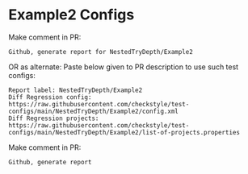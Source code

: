 # Example2 Configs
Make comment in PR:
```
Github, generate report for NestedTryDepth/Example2
```
OR as alternate:
Paste below given to PR description to use such test configs:
```
Report label: NestedTryDepth/Example2
Diff Regression config: https://raw.githubusercontent.com/checkstyle/test-configs/main/NestedTryDepth/Example2/config.xml
Diff Regression projects: https://raw.githubusercontent.com/checkstyle/test-configs/main/NestedTryDepth/Example2/list-of-projects.properties
```
Make comment in PR:
```
Github, generate report
```

